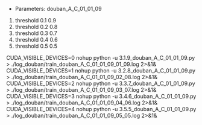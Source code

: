 - Parameters: douban_A_C_01_01_09

1) threshold 0.1 0.9
2) threshold 0.2 0.8
3) threshold 0.3 0.7
4) threshold 0.4 0.6
5) threshold 0.5 0.5


CUDA_VISIBLE_DEVICES=0 nohup python -u 3.1.9_douban_A_C_01_01_09.py > ./log_douban/train_douban_A_C_01_01_09_01_09.log 2>&1&
CUDA_VISIBLE_DEVICES=1 nohup python -u 3.2.8_douban_A_C_01_01_09.py > ./log_douban/train_douban_A_C_01_01_09_02_08.log 2>&1&
CUDA_VISIBLE_DEVICES=2 nohup python -u 3.3.7_douban_A_C_01_01_09.py > ./log_douban/train_douban_A_C_01_01_09_03_07.log 2>&1&
CUDA_VISIBLE_DEVICES=3 nohup python -u 3.4.6_douban_A_C_01_01_09.py > ./log_douban/train_douban_A_C_01_01_09_04_06.log 2>&1&
CUDA_VISIBLE_DEVICES=4 nohup python -u 3.5.5_douban_A_C_01_01_09.py > ./log_douban/train_douban_A_C_01_01_09_05_05.log 2>&1&